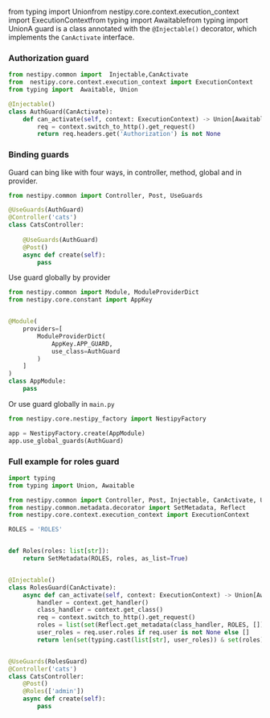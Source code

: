 from typing import Unionfrom nestipy.core.context.execution_context import ExecutionContextfrom typing import Awaitablefrom typing import UnionA guard is a class annotated with the `@Injectable()` decorator, which implements the `CanActivate` interface.

### Authorization guard
```python
from nestipy.common import  Injectable,CanActivate
from  nestipy.core.context.execution_context import ExecutionContext
from typing import  Awaitable, Union

@Injectable()
class AuthGuard(CanActivate):
    def can_activate(self, context: ExecutionContext) -> Union[Awaitable[bool], bool]:
        req = context.switch_to_http().get_request()
        return req.headers.get('Authorization') is not None

```

### Binding guards

Guard can bing like with four ways, in controller, method, global and in provider.

```python
from nestipy.common import Controller, Post, UseGuards

@UseGuards(AuthGuard)
@Controller('cats')
class CatsController: 
    
    @UseGuards(AuthGuard)
    @Post()
    async def create(self):
        pass
```

Use guard globally by  provider

```python
from nestipy.common import Module, ModuleProviderDict
from nestipy.core.constant import AppKey


@Module(
    providers=[
        ModuleProviderDict(
            AppKey.APP_GUARD,
            use_class=AuthGuard
        )
    ]
)
class AppModule:
    pass
```

Or  use guard globally in `main.py`

```python
from nestipy.core.nestipy_factory import NestipyFactory

app = NestipyFactory.create(AppModule)
app.use_global_guards(AuthGuard)

```

### Full example for roles guard

```python
import typing
from typing import Union, Awaitable

from nestipy.common import Controller, Post, Injectable, CanActivate, UseGuards
from nestipy.common.metadata.decorator import SetMetadata, Reflect
from nestipy.core.context.execution_context import ExecutionContext

ROLES = 'ROLES'


def Roles(roles: list[str]):
    return SetMetadata(ROLES, roles, as_list=True)


@Injectable()
class RolesGuard(CanActivate):
    async def can_activate(self, context: ExecutionContext) -> Union[Awaitable[bool], bool]:
        handler = context.get_handler()
        class_handler = context.get_class()
        req = context.switch_to_http().get_request()
        roles = list(set(Reflect.get_metadata(class_handler, ROLES, []) + Reflect.get_metadata(handler, ROLES, [])))
        user_roles = req.user.roles if req.user is not None else []
        return len(set(typing.cast(list[str], user_roles)) & set(roles)) > 0


@UseGuards(RolesGuard)
@Controller('cats')
class CatsController:
    @Post()
    @Roles(['admin'])
    async def create(self):
        pass
```

